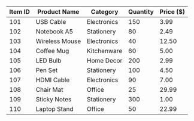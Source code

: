 | Item ID | Product Name    | Category     | Quantity | Price ($) |
|---------|------------------|--------------|----------|-----------|
| 101     | USB Cable        | Electronics  | 150      | 3.99      |
| 102     | Notebook A5      | Stationery   | 80       | 2.49      |
| 103     | Wireless Mouse   | Electronics  | 40       | 12.50     |
| 104     | Coffee Mug       | Kitchenware  | 60       | 5.00      |
| 105     | LED Bulb         | Home Decor   | 200      | 2.99      |
| 106     | Pen Set          | Stationery   | 100      | 4.50      |
| 107     | HDMI Cable       | Electronics  | 90       | 7.00      |
| 108     | Chair Mat        | Office       | 25       | 29.99     |
| 109     | Sticky Notes     | Stationery   | 300      | 1.00      |
| 110     | Laptop Stand     | Office       | 50       | 22.99     |
